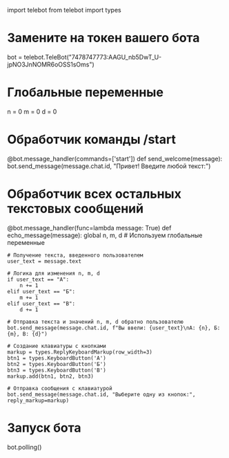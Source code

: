import telebot
from telebot import types

# Замените на токен вашего бота
bot = telebot.TeleBot("7478747773:AAGU_nb5DwT_U-jpNO3JnNOMR6oOSS1sOms")

# Глобальные переменные
n = 0
m = 0
d = 0

# Обработчик команды /start
@bot.message_handler(commands=['start'])
def send_welcome(message):
    bot.send_message(message.chat.id, "Привет! Введите любой текст:")

# Обработчик всех остальных текстовых сообщений
@bot.message_handler(func=lambda message: True)
def echo_message(message):
    global n, m, d  # Используем глобальные переменные

    # Получение текста, введенного пользователем
    user_text = message.text

    # Логика для изменения n, m, d
    if user_text == "А":
        n += 1
    elif user_text == "Б":
        m += 1
    elif user_text == "В":
        d += 1

    # Отправка текста и значений n, m, d обратно пользователю
    bot.send_message(message.chat.id, f"Вы ввели: {user_text}\nА: {n}, Б: {m}, В: {d}")

    # Создание клавиатуры с кнопками
    markup = types.ReplyKeyboardMarkup(row_width=3)
    btn1 = types.KeyboardButton('А')
    btn2 = types.KeyboardButton('Б')
    btn3 = types.KeyboardButton('В')
    markup.add(btn1, btn2, btn3)

    # Отправка сообщения с клавиатурой
    bot.send_message(message.chat.id, "Выберите одну из кнопок:", reply_markup=markup)

# Запуск бота
bot.polling()
